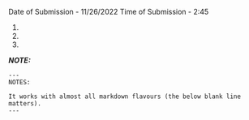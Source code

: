Date of Submission - 11/26/2022 
Time of Submission - 2:45

1. 
2. 
3. 


**_NOTE:_**  

```
---
NOTES:

It works with almost all markdown flavours (the below blank line matters).
---
```